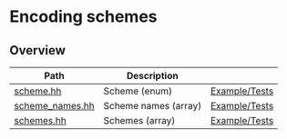 # Encoding schemes

## Overview

| Path                                | Description          |                                       |
| ----------------------------------- | -------------------- | ------------------------------------- |
| [scheme.hh](scheme.hh)              | Scheme (enum)        | [Example/Tests](scheme.test.cc)       |
| [scheme\_names.hh](scheme_names.hh) | Scheme names (array) | [Example/Tests](scheme_names.test.cc) |
| [schemes.hh](schemes.hh)            | Schemes (array)      | [Example/Tests](schemes.test.cc)      |
